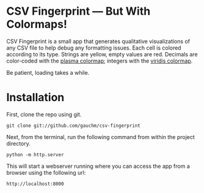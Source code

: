 # CSV Fingerprint &mdash; But With Colormaps!

CSV Fingerprint is a small app that generates qualitative visualizations of any CSV file to help debug any formatting issues. 
Each cell is colored according to its type. Strings are yellow, empty values are red. 
Decimals are color-coded with the [plasma colormap](https://matplotlib.org/3.1.0/tutorials/colors/colormaps.html); integers with the [viridis colormap](https://matplotlib.org/3.1.0/tutorials/colors/colormaps.html).

Be patient, loading takes a while.

# Installation

First, clone the repo using git.

    git clone git://github.com/gauchm/csv-fingerprint


Next, from the terminal, run the following command from within the project
directory.

    python -m http.server

This will start a webserver running where you can access the app from a browser
using the following url:

    http://localhost:8000
